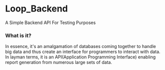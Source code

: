 # Loop_Backend
A Simple Backend API For Testing Purposes

### What is it?
In essence, it's an amalgamation of databases coming together to handle big data and thus create an interface for programmers to interact with data.
</br>
In layman terms, it is an API(Application Programming Interface) enabling report generation from numerous large sets of data.

